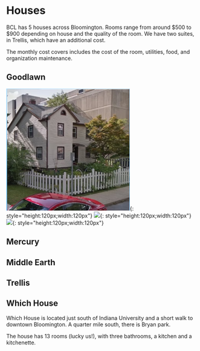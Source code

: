 # Houses
BCL has 5 houses across Bloomington. Rooms range from around $500 to $900 depending on house and the quality of the room. We have two suites, in Trellis, which have an additional cost. 

The monthly cost covers includes the cost of the room, utilities, food, and organization maintenance.

## Goodlawn
![](./images/gl.png){: style="height:120px;width:120px"}
![](./images/gl2.avif){: style="height:120px;width:120px"}
![](./images/gl7a-7b.avif){: style="height:120px;width:120px"}
## Mercury

## Middle Earth

## Trellis

## Which House
Which House is located just south of Indiana University and a short walk to downtown Bloomington. A quarter mile south, there is Bryan park. 

The house has 13 rooms (lucky us!), with three bathrooms, a kitchen and a kitchenette. 